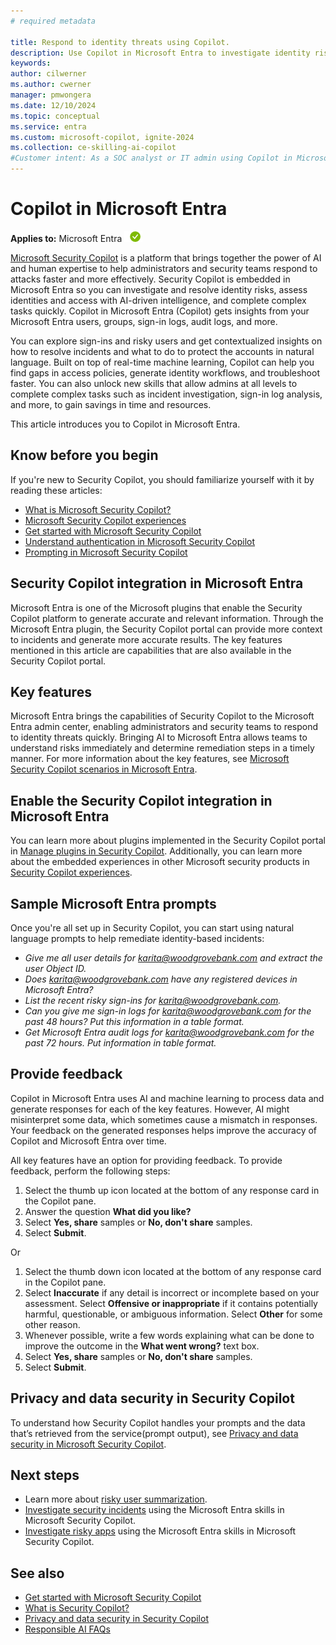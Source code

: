 ```yaml
---
# required metadata

title: Respond to identity threats using Copilot.
description: Use Copilot in Microsoft Entra to investigate identity risks and troubleshoot identity tasks quickly.
keywords:
author: cilwerner
ms.author: cwerner
manager: pmwongera
ms.date: 12/10/2024
ms.topic: conceptual
ms.service: entra
ms.custom: microsoft-copilot, ignite-2024
ms.collection: ce-skilling-ai-copilot
#Customer intent: As a SOC analyst or IT admin using Copilot in Microsoft Entra, I want to get an understanding of the Microsoft Entra integration, so that I can use it to respond to and remediate identity risks.
---
```


# Copilot in Microsoft Entra

**Applies to:** Microsoft Entra ![Green circle with a white check mark symbol.](../media/common/applies-to-yes.png)

[Microsoft Security Copilot](/security-copilot/microsoft-security-copilot) is a platform that brings together the power of AI and human expertise to help administrators and security teams respond to attacks faster and more effectively. Security Copilot is embedded in Microsoft Entra so you can investigate and resolve identity risks, assess identities and access with AI-driven intelligence, and complete complex tasks quickly.  Copilot in Microsoft Entra (Copilot) gets insights from your Microsoft Entra users, groups, sign-in logs, audit logs, and more. 

You can explore sign-ins and risky users and get contextualized insights on how to resolve incidents and what to do to protect the accounts in natural language.  Built on top of real-time machine learning, Copilot can help you find gaps in access policies, generate identity workflows, and troubleshoot faster. You can also unlock new skills that allow admins at all levels to complete complex tasks such as incident investigation, sign-in log analysis, and more, to gain savings in time and resources.

This article introduces you to Copilot in Microsoft Entra.

## Know before you begin

If you're new to Security Copilot, you should familiarize yourself with it by reading these articles:
- [What is Microsoft Security Copilot?](/security-copilot/microsoft-security-copilot)
- [Microsoft Security Copilot experiences](/security-copilot/experiences-security-copilot)
- [Get started with Microsoft Security Copilot](/security-copilot/get-started-security-copilot)
- [Understand authentication in Microsoft Security Copilot](/security-copilot/authentication)
- [Prompting in Microsoft Security Copilot](/security-copilot/prompting-security-copilot)

## Security Copilot integration in Microsoft Entra

Microsoft Entra is one of the Microsoft plugins that enable the Security Copilot platform to generate accurate and relevant information. Through the Microsoft Entra plugin, the Security Copilot portal can provide more context to incidents and generate more accurate results. The key features mentioned in this article are capabilities that are also available in the Security Copilot portal.

## Key features

Microsoft Entra brings the capabilities of Security Copilot to the Microsoft Entra admin center, enabling administrators and security teams to respond to identity threats quickly. Bringing AI to Microsoft Entra allows teams to understand risks immediately and determine remediation steps in a timely manner. For more information about the key features, see [Microsoft Security Copilot scenarios in Microsoft Entra](./copilot-entra-security-scenarios.md).

## Enable the Security Copilot integration in Microsoft Entra

You can learn more about plugins implemented in the Security Copilot portal in [Manage plugins in Security Copilot](/security-copilot/manage-plugins). Additionally, you can learn more about the embedded experiences in other Microsoft security products in [Security Copilot experiences](/security-copilot/experiences-security-copilot).

## Sample Microsoft Entra prompts

Once you're all set up in Security Copilot, you can start using natural language prompts to help remediate identity-based incidents:

- *Give me all user details for karita@woodgrovebank.com and extract the user Object ID.*
- *Does karita@woodgrovebank.com have any registered devices in Microsoft Entra?*
- *List the recent risky sign-ins for karita@woodgrovebank.com.*
- *Can you give me sign-in logs for karita@woodgrovebank.com for the past 48 hours? Put this information in a table format.*
- *Get Microsoft Entra audit logs for karita@woodgrovebank.com for the past 72 hours. Put information in table format.*

## Provide feedback

Copilot in Microsoft Entra uses AI and machine learning to process data and generate responses for each of the key features. However, AI might misinterpret some data, which sometimes cause a mismatch in responses. Your feedback on the generated responses helps improve the accuracy of Copilot and Microsoft Entra over time.

All key features have an option for providing feedback. To provide feedback, perform the following steps:

1. Select the thumb up icon located at the bottom of any response card in the Copilot pane.
1. Answer the question **What did you like?**
1. Select **Yes, share** samples or **No, don't share** samples.
1. Select **Submit**.

Or

1. Select the thumb down icon located at the bottom of any response card in the Copilot pane.
1. Select **Inaccurate** if any detail is incorrect or incomplete based on your assessment. Select **Offensive or inappropriate** if it contains potentially harmful, questionable, or ambiguous information.  Select **Other** for some other reason.
1. Whenever possible, write a few words explaining what can be done to improve the outcome in the **What went wrong?** text box.
1. Select **Yes, share** samples or **No, don't share** samples.
1. Select **Submit**.

## Privacy and data security in Security Copilot

To understand how Security Copilot handles your prompts and the data that’s retrieved from the service(prompt output), see [Privacy and data security in Microsoft Security Copilot](/security-copilot/privacy-data-security).

## Next steps

- Learn more about [risky user summarization](copilot-entra-risky-user-summarization.md).
- [Investigate security incidents](copilot-security-entra-investigate-incident.md) using the Microsoft Entra skills in Microsoft Security Copilot.
- [Investigate risky apps](copilot-security-entra-investigate-risky-apps.md) using the Microsoft Entra skills in Microsoft Security Copilot.

## See also

- [Get started with Microsoft Security Copilot](/security-copilot/get-started-security-copilot)
- [What is Security Copilot?](/security-copilot/microsoft-security-copilot)
- [Privacy and data security in Security Copilot](/security-copilot/privacy-data-security)
- [Responsible AI FAQs](/security-copilot/responsible-ai-overview-security-copilot)
